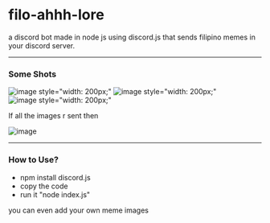 # filo-ahhh-lore
a discord bot made in node js using discord.js that sends filipino memes in your discord server. 

<hr> 

<h3>Some Shots</h3>

![image style="width: 200px;"](https://github.com/user-attachments/assets/60a4f217-9b20-4213-b8a0-f1f5d266942e)
![image style="width: 200px;"](https://github.com/user-attachments/assets/6b6497a4-22d5-4cac-a480-6790223e9ecc)
![image style="width: 200px;"](https://github.com/user-attachments/assets/48ac668c-ddfe-4673-9999-e299d231e918)

If all the images r sent then 

![image](https://github.com/user-attachments/assets/ecdcd5e0-d0c2-4341-89eb-8e639812b03f)


<hr>

<h3>How to Use?</h3>

- npm install discord.js
- copy the code
- run it "node index.js"

you can even add your own meme images

